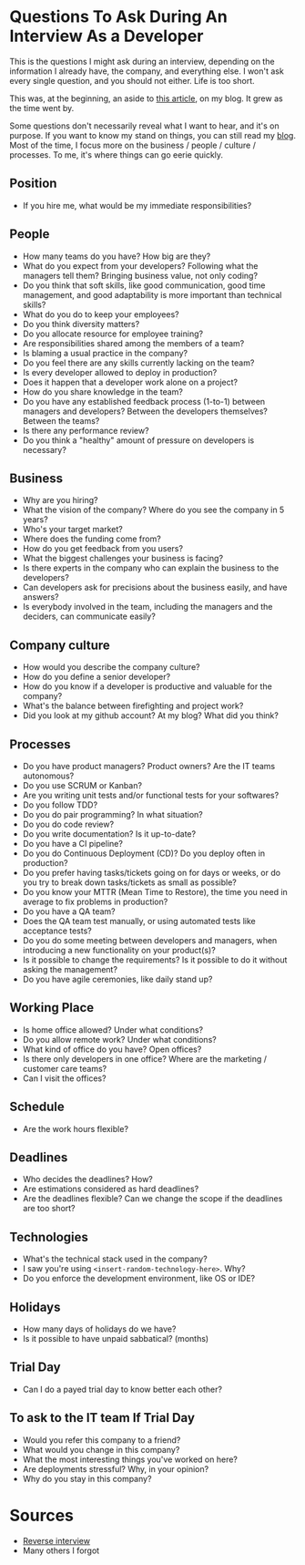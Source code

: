 # Questions To Ask During An Interview As a Developer

This is the questions I might ask during an interview, depending on the information I already have, the company, and everything else. I won't ask every single question, and you should not either. Life is too short.

This was, at the beginning, an aside to [this article](https://thevaluable.dev/find-best-software-developer-job/), on my blog. It grew as the time went by.

Some questions don't necessarily reveal what I want to hear, and it's on purpose. If you want to know my stand on things, you can still read my [blog](https://thevaluable.dev/). Most of the time, I focus more on the business / people / culture / processes. To me, it's where things can go eerie quickly.

## Position

* If you hire me, what would be my immediate responsibilities?

## People

* How many teams do you have? How big are they?
* What do you expect from your developers? Following what the managers tell them? Bringing business value, not only coding?
* Do you think that soft skills, like good communication, good time management, and good adaptability is more important than technical skills?
* What do you do to keep your employees?
* Do you think diversity matters?
* Do you allocate resource for employee training?
* Are responsibilities shared among the members of a team?
* Is blaming a usual practice in the company?
* Do you feel there are any skills currently lacking on the team?
* Is every developer allowed to deploy in production?
* Does it happen that a developer work alone on a project?
* How do you share knowledge in the team?
* Do you have any established feedback process (1-to-1) between managers and developers? Between the developers themselves? Between the teams?
* Is there any performance review?
* Do you think a "healthy" amount of pressure on developers is necessary?

## Business

* Why are you hiring?
* What the vision of the company? Where do you see the company in 5 years?
* Who's your target market?
* Where does the funding come from?
* How do you get feedback from you users?
* What the biggest challenges your business is facing?
* Is there experts in the company who can explain the business to the developers?
* Can developers ask for precisions about the business easily, and have answers?
* Is everybody involved in the team, including the managers and the deciders, can communicate easily?

## Company culture

* How would you describe the company culture?
* How do you define a senior developer?
* How do you know if a developer is productive and valuable for the company?
* What's the balance between firefighting and project work?
* Did you look at my github account? At my blog? What did you think?

## Processes

* Do you have product managers? Product owners? Are the IT teams autonomous?
* Do you use SCRUM or Kanban?
* Are you writing unit tests and/or functional tests for your softwares?
* Do you follow TDD?
* Do you do pair programming? In what situation?
* Do you do code review?
* Do you write documentation? Is it up-to-date?
* Do you have a CI pipeline?
* Do you do Continuous Deployment (CD)? Do you deploy often in production?
* Do you prefer having tasks/tickets going on for days or weeks, or do you try to break down tasks/tickets as small as possible?
* Do you know your MTTR (Mean Time to Restore), the time you need in average to fix problems in production?
* Do you have a QA team?
* Does the QA team test manually, or using automated tests like acceptance tests?
* Do you do some meeting between developers and managers, when introducing a new functionality on your product(s)?
* Is it possible to change the requirements? Is it possible to do it without asking the management?
* Do you have agile ceremonies, like daily stand up?

## Working Place

* Is home office allowed? Under what conditions?
* Do you allow remote work? Under what conditions?
* What kind of office do you have? Open offices?
* Is there only developers in one office? Where are the marketing / customer care teams?
* Can I visit the offices?

## Schedule 

* Are the work hours flexible?

## Deadlines

* Who decides the deadlines? How?
* Are estimations considered as hard deadlines?
* Are the deadlines flexible? Can we change the scope if the deadlines are too short?

## Technologies

* What's the technical stack used in the company?
* I saw you're using `<insert-random-technology-here>`. Why?
* Do you enforce the development environment, like OS or IDE?

## Holidays

* How many days of holidays do we have?
* Is it possible to have unpaid sabbatical? (months)

## Trial Day

* Can I do a payed trial day to know better each other?

## To ask to the IT team If Trial Day

* Would you refer this company to a friend?
* What would you change in this company?
* What the most interesting things you've worked on here?
* Are deployments stressful? Why, in your opinion?
* Why do you stay in this company?

# Sources

* [Reverse interview](https://github.com/viraptor/reverse-interview)
* Many others I forgot
